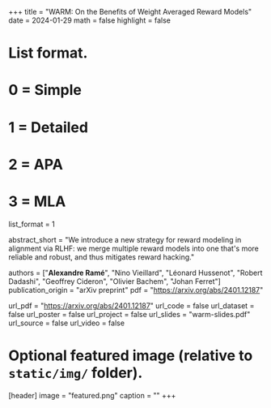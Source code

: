 +++
title = "WARM: On the Benefits of Weight Averaged Reward Models"
date = 2024-01-29
math = false
highlight = false

# List format.
#   0 = Simple
#   1 = Detailed
#   2 = APA
#   3 = MLA
list_format = 1

abstract_short = "We introduce a new strategy for reward modeling in alignment via RLHF: we merge multiple reward models into one that's more reliable and robust, and thus mitigates reward hacking."

authors = ["**Alexandre Ramé**", "Nino Vieillard", "Léonard Hussenot", "Robert Dadashi", "Geoffrey Cideron", "Olivier Bachem", "Johan Ferret"]
publication_origin = "arXiv preprint"
pdf = "https://arxiv.org/abs/2401.12187"

url_pdf = "https://arxiv.org/abs/2401.12187"
url_code = false
url_dataset = false
url_poster = false
url_project = false
url_slides = "warm-slides.pdf"
url_source = false
url_video = false


# Optional featured image (relative to `static/img/` folder).
[header]
image = "featured.png"
caption = ""
+++
